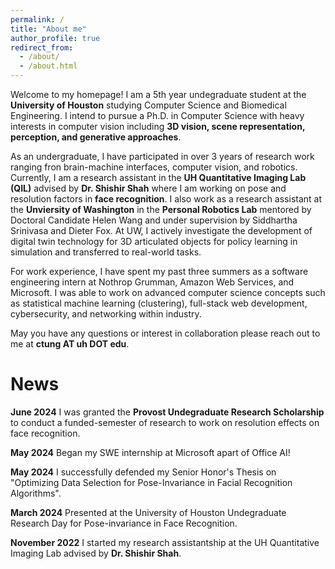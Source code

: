 ```yaml
---
permalink: /
title: "About me"
author_profile: true
redirect_from: 
  - /about/
  - /about.html
---
```


Welcome to my homepage! I am a 5th year undegraduate student at the **University of Houston** studying Computer Science and Biomedical Engineering. I intend to pursue a Ph.D. in Computer Science with heavy interests in computer vision including **3D vision, scene representation, perception, and generative approaches**. 

As an undergraduate, I have participated in over 3 years of research work ranging fron brain-machine interfaces, computer vision, and robotics. Currently, I am a research assistant in the **UH Quantitative Imaging Lab (QIL)** advised by **Dr. Shishir Shah** where I am working on pose and resolution factors in **face recognition**. I also work as a research assistant at the **Unviersity of Washington** in the **Personal Robotics Lab** mentored by Doctoral Candidate Helen Wang and under supervision by Siddhartha Srinivasa and Dieter Fox. At UW, I actively investigate the development of digital twin technology for 3D articulated objects for policy learning in simulation and transferred to real-world tasks.

For work experience, I have spent my past three summers as a software engineering intern at Nothrop Grumman, Amazon Web Services, and Microsoft. I was able to work on advanced computer science concepts such as statistical machine learning (clustering), full-stack web development, cybersecurity, and networking within industry. 

May you have any questions or interest in collaboration please reach out to me at **ctung AT uh DOT edu**.

# News
**June 2024** I was granted the **Provost Undegraduate Research Scholarship** to conduct a funded-semester of research to work on resolution effects on face recognition.

**May 2024** Began my SWE internship at Microsoft apart of Office AI!

**May 2024** I successfully defended my Senior Honor's Thesis on "Optimizing Data Selection for Pose-Invariance in Facial Recognition Algorithms". 

**March 2024** Presented at the University of Houston Undegraduate Research Day for Pose-invariance in Face Recognition. 

**November 2022** I started my research assistantship at the UH Quantitative Imaging Lab advised by **Dr. Shishir Shah**.